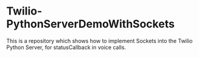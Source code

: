 # Twilio-PythonServerDemoWithSockets
This is a repository which shows how to implement Sockets into the Twilio Python Server, for statusCallback in voice calls.

